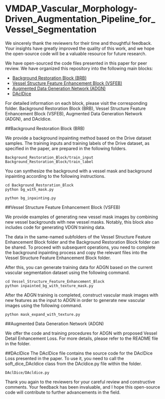 # VMDAP_Vascular_Morphology-Driven_Augmentation_Pipeline_for_Vessel_Segmentation

We sincerely thank the reviewers for their time and thoughtful feedback. Your insights have greatly improved the quality of this work, and we hope the open-source code will be a valuable resource for future research.


We have open-sourced the code files presented in this paper for peer review. 
We have organized this repository into the following main blocks:

- [Background Restoration Block (BRB)](Background_Restoration_Block)
- [Vessel Structure Feature Enhancement Block (VSFEB)](Vessel_Structure_Feature_Enhancement_Block)
- [Augmented Data Generation Network (ADGN)](ADGN)
- [DAclDice](DAclDice)

For detailed information on each block, please visit the corresponding folder. Background Restoration Block (BRB), Vessel Structure Feature Enhancement Block (VSFEB), Augmented Data Generation Network (ADGN), and DAcldice.

##Background Restoration Block (BRB)

We provide a background inpainting method based on the Drive dataset samples. The training inputs and training labels of the Drive dataset, as specified in the paper, are prepared in the following folders.

```
Background_Restoration_Block/train_input Background_Restoration_Block/train_label
```

You can synthesize the background with a vessel mask and background inpainting according to the following instructions.

```
cd Background_Restoration_Block
python bg_with_mask.py
```

```
python bg_inpainting.py
```


##Vessel Structure Feature Enhancement Block (VSFEB)

We provide examples of generating new vessel mask images by combining new vessel backgrounds with new vessel masks. Notably, this block also includes code for generating VDGN training data.

The data in the same-named subfolders of the Vessel Structure Feature Enhancement Block folder and the Background Restoration Block folder can be shared. To proceed with subsequent operations, you need to complete the background inpainting process and copy the relevant files into the Vessel Structure Feature Enhancement Block folder.

After this, you can generate training data for ADGN based on the current vascular segmentation dataset using the following command.

```
cd Vessel_Structure_Feature_Enhancement_Block
python inpainted_bg_with_texture_mask.py
```

After the ADGN training is completed, construct vascular mask images with new features as the input to ADGN in order to generate new vascular images using the following command.


```
python mask_expand_with_texture.py
```


##Augmented Data Generation Network (ADGN)

We offer the code and training procedures for ADGN with proposed Vessel Detail Enhancement Loss. For more details, please refer to the README file in the folder.


##DAclDice
The DAclDice file contains the source code for the DAclDice Loss presented in the paper. To use it, you need to call the soft_dice_DAcldice class from the DAcldice.py file within the folder.

```
DAclDice/DAcldice.py
```

Thank you again to the reviewers for your careful review and constructive comments. Your feedback has been invaluable, and I hope this open-source code will contribute to further advancements in the field.

